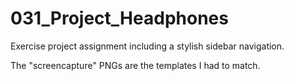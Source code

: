 # 031_Project_Headphones

Exercise project assignment including a stylish sidebar navigation.

The "screencapture" PNGs are the templates I had to match.
